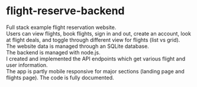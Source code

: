 # flight-reserve-backend
Full stack example flight reservation website.<br>
Users can view flights, book flights, sign in and out, create an account, look at flight deals, and toggle through different view for flights (list vs grid).<br> 
The website data is managed through an SQLite database. <br>
The backend is managed with node.js. <br>
I created and implemented the API endpoints which get various flight and user information. <br>
The app is partly mobile responsive for major sections (landing page and flights page). The code is fully documented.
